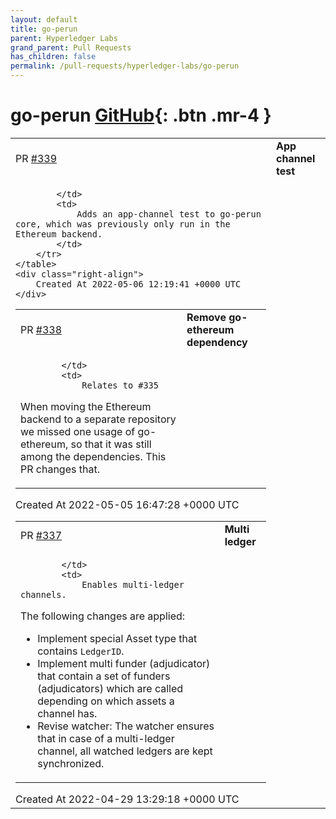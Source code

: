 ```yaml
---
layout: default
title: go-perun
parent: Hyperledger Labs
grand_parent: Pull Requests
has_children: false
permalink: /pull-requests/hyperledger-labs/go-perun
---
```


# go-perun <span class="fs-3 right-align">[GitHub](https://github.com/hyperledger-labs/go-perun){: .btn .mr-4 }</span>


<div>
    <table>
        <tr>
            <td>
                PR <a href="https://github.com/hyperledger-labs/go-perun/pull/339" class=".btn">#339</a>
            </td>
            <td>
                <b>
                    App channel test
                </b>
            </td>
        </tr>
        <tr>
            <td>
                
            </td>
            <td>
                Adds an app-channel test to go-perun core, which was previously only run in the Ethereum backend.
            </td>
        </tr>
    </table>
    <div class="right-align">
        Created At 2022-05-06 12:19:41 +0000 UTC
    </div>
</div>

<div>
    <table>
        <tr>
            <td>
                PR <a href="https://github.com/hyperledger-labs/go-perun/pull/338" class=".btn">#338</a>
            </td>
            <td>
                <b>
                    Remove go-ethereum dependency
                </b>
            </td>
        </tr>
        <tr>
            <td>
                
            </td>
            <td>
                Relates to #335 

When moving the Ethereum backend to a separate repository we missed one usage of go-ethereum, so that it was still among the dependencies. This PR changes that.
            </td>
        </tr>
    </table>
    <div class="right-align">
        Created At 2022-05-05 16:47:28 +0000 UTC
    </div>
</div>

<div>
    <table>
        <tr>
            <td>
                PR <a href="https://github.com/hyperledger-labs/go-perun/pull/337" class=".btn">#337</a>
            </td>
            <td>
                <b>
                    Multi ledger
                </b>
            </td>
        </tr>
        <tr>
            <td>
                
            </td>
            <td>
                Enables multi-ledger channels.

The following changes are applied:
- Implement special Asset type that contains `LedgerID`.
- Implement multi funder (adjudicator) that contain a set of funders (adjudicators) which are called depending on which assets a channel has.
- Revise watcher: The watcher ensures that in case of a multi-ledger channel, all watched ledgers are kept synchronized.
            </td>
        </tr>
    </table>
    <div class="right-align">
        Created At 2022-04-29 13:29:18 +0000 UTC
    </div>
</div>

